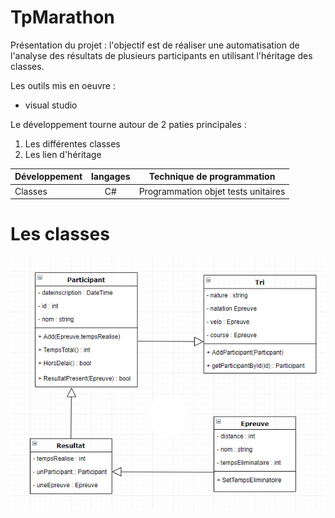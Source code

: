 # TpMarathon

Présentation du projet : l'objectif est de réaliser une automatisation de l'analyse des résultats de plusieurs participants 
en utilisant l'héritage des classes. 

Les outils mis en oeuvre :
* visual studio

Le développement tourne autour de 2 paties principales :
1. Les différentes classes
2. Les lien d'héritage

|Développement  |langages |Technique de programmation   |
|--|:---:|---|
|Classes|C#|Programmation objet tests unitaires|

 # Les classes 
 
![Diagramme.png](https://github.com/SamGdy/TpMarathon/blob/master/Diagramme.PNG)


